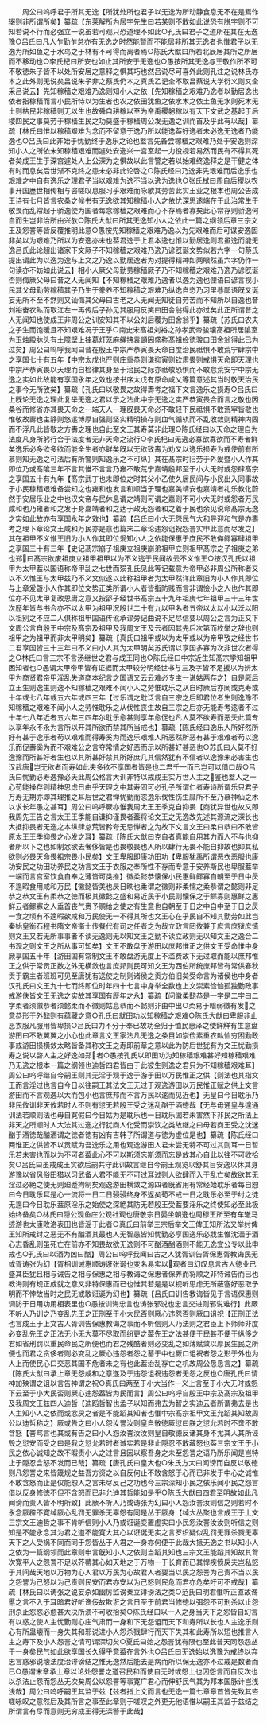 <!-- { "loadSidebar": true } -->
　　周公曰呜呼君子所其无逸【所犹处所也君子以无逸为所动静食息无不在是焉作辍则非所谓所矣】纂疏【东莱解所为居字先生曰若某则不敢如此说恐有脱字则不可知若说不行而必强立一说虽若可观只恐道理不如此○孔氏曰君子之道所在其在无逸豫○吕氏曰凡人乍勤乍怠亦有无逸之时然能暂而不能居非所其无逸者也惟君子以无逸为所如鱼之于水鸟之于林有不可得而离者焉○陈氏大猷曰所若北辰居其所之所居而不移动也○李氏杞曰所安也如止其所安于无逸也○愚按所其无逸与王敬作所不可不敬徳朱子皆不以处所安居之意释之惧其巧也然吕说尽可喜外此则孔注之说林氏亦本之此外则无说矣吕说朱子非之蔡氏仍本之真氏乙记全不取吕蔡说大学衍义则又全采吕说云】先知稼穑之艰难乃逸则知小人之依【先知稼穑之艰难乃逸者以勤居逸也依者指稼穑而言小民所恃以为生者也农之依田犹鱼之依水木之依土鱼无水则死木无土则枯民非稼穑则无以生也故舜自耕稼以至为帝禹稷躬稼以有天下文武之基起于后稷四民之事莫劳于稼穑生民之功莫盛于稼穑周公发无逸之训而首及乎此有以哉】纂疏【林氏曰惟以稼穑艰难为念而不留意于逸乃所以能逸葢好逸者未必逸无逸者乃能逸也○吕氏曰此非始于忧勤终于逸乐之论也葢言先备尝稼穑之艰难乃处于安逸则深知小人之所依未知稼穑艰难而遽处安逸兴一宫室起一力役视若易然而民有不得其死者矣成王生于深宫遽处人上公深为之惧故以此言警之若以始难终逸释之是干健之体有时而息矣后世渐不克终之患未必非此论啓之○陈氏经曰乃逸非先艰难而后逸乐也艰难之中自有逸乐之理君子当以艰难为逸不当以逸为逸也○张氏栻曰周自后稷以农事开国歴世相传相与咨嗟叹息服习乎艰难而咏歌其劳苦此实王业之根本也周公告成王诗有七月皆言农桑之候书有无逸欲其知稼穑小人之依忧深思逺端在于此治常生于敬畏而乱常起于骄逸使为国者每念稼穑之艰难而心不存焉者寡矣此心常存则骄逸何自而生岂非治所由兴欤○陈氏大猷曰所其无逸知小人之依此一篇之纲领后章三宗文王及怨詈等皆反覆推明此意○愚按先知稼穑之艰难乃逸以为先艰难而后可谋安逸固非矣以为艰难乃所以为安逸亦未也葢君逸于上君本逸也惟以勤居逸则君虽逸而能无逸吕氏此论超出诸家下文厥子不知稼穑之艰难乃逸乃谚旣诞文势似若六字一句蔡氏提出谓此为以逸为逸与上文之乃逸以勤居逸者为对提得精神如两眼然虽六字仍作一句读亦不妨如此说云】相小人厥父母勤劳稼穑厥子乃不知稼穑之艰难乃逸乃谚旣诞否则侮厥父母曰昔之人无闻知【不知稼穑之艰难乃逸者以逸为逸也俚语曰谚言视小民其父母勤劳稼穑其子乃生于豢养不知稼穑之艰难乃纵逸自恣乃习里巷鄙语旣又诞妄无所不至不然则又讪侮其父母曰古老之人无闻无知徒自劳苦而不知所以自逸也昔刘裕奋农畆而取江左一再传后子孙见其服用反笑曰田舎翁得此亦过矣此正所谓昔之人无闻知也使成王非周公之训安知其不以公刘后稷为田舍翁乎】纂疏【苏氏曰农夫之子生而饱暖且不知艰难况于王乎○南史宋髙祖刘裕之孙孝武帝骏壊髙祖所居隂室为玉烛殿牀头有土障壁上挂葛灯笼麻绳拂袁顗因盛称髙祖俭徳骏曰田舍翁得此已为过矣】周公曰呜呼我闻曰昔在殷王中宗严恭寅畏天命自度治民祗惧不敢荒宁肆宗中之享国七十有五年【中宗太戊也严则庄重恭则谦抑寅则钦肃畏则戒惧天命即天理也中宗严恭寅畏以天理而自检律其身至于治民之际亦祗敬恐惧而不敢怠荒安宁中宗无逸之实如此故能有享国永年之效也按书序太戊有原命咸乂等篇意述其当时敬天治民之事今无所攷矣】纂疏【孔氏曰以敬畏之故得夀考之福下文言逸乐之损寿○吕氏曰上旣论无逸之理此复举无逸之君以示之法此中宗无逸之实严恭寅畏合而言之敬也因桑谷而修省亦其畏天命之一端天人一理旣畏天命必不敢轻下民祗惧不敢荒寜皆敬也惟敬故夀也主静则悠逺博厚自强则坚实精明操存则血气循轨而不乱收敛则精神内固而不浮凡此皆敬之方夀之理也自此至文王其寿莫非此理○陈氏经曰以天命之理自为法度凡身所躬行合于法度者无非天命之流行○李氏杞曰无逸必寡欲寡欲而不寿者鲜矣逸乐必多欲多欲而能全生者亦鲜矣旣以无欲致夀为劝又以逸乐损寿为戒使前有所慕则知无逸之可法后有所警则知逸乐之不可纵】其在髙宗时旧劳于外爰暨小人作其即位乃或髙隂三年不言其惟不言言乃雍不敢荒宁嘉靖殷邦至于小大无时或怨肆髙宗之享国五十有九年【髙宗武丁也未即位之时其父小乙使久居民间与小民出入同事故于小民稼穑艰难备尝知之也雍和也发言和顺当于理也嘉美靖安也嘉靖者礼乐教化蔚然于安居乐业之中也汉文帝与民休息谓之靖则可谓之嘉则不可小大无时或怨者万民咸和也乃雍者和之发于身嘉靖者和之达于政无怨者和之着于民也余见说命髙宗无逸之实如此故亦有享国永年之效也】纂疏【吕氏曰小大无怨民气大和导迎和气是亦夀考之理下章论文王咸和万民亦是意也篇末二章论违怨诅祝怨詈实申此意而尽发之】其在祖甲不义惟王旧为小人作其即位爰知小人之依能保惠于庶民不敢侮鳏寡肆祖甲之享国三十有三年【史记髙宗崩子祖庚立祖庚崩弟祖甲立则祖甲髙宗之子祖庚之弟也郑曰髙宗欲废祖庚立祖甲祖甲以为不义逃于民间故云不义惟王○按汉孔氏以祖甲为太甲葢以国语称帝甲乱之七世而殒孔氏见此等记载意为帝甲必非周公所称者又以不义惟王与太甲兹乃不义文似遂以此称祖甲者为太甲然详此章旧为小人作其即位与上章爰曁小人作其即位文势正类所谓小人者皆指防贱而言非谓憸小之人也作其即位亦不见太甲复政思庸之意又按邵子经世书髙宗五十九年祖庚七年祖甲三十三年世次歴年皆与书合亦不以太甲为祖甲况殷世二十有九以甲名者五帝以太以小以沃以阳以祖别之不应二人俱称祖甲国语传讹承谬旁记曲说不足尽信要以周公之言为正又下文周公言自殷王中宗及髙宗及祖甲及我周文王及云者因其先后次第而枚举之辞也则祖甲之为祖甲而非太甲明矣】纂疏【真氏曰祖甲或以为太甲或以为帝甲攷之经世书二君享国皆三十三年曰不义曰小人其为太甲明矣苏氏谓以享国多寡为次非世次者得之○林氏曰言三宗不言汤继世之君与成王同也○陈氏经曰中宗近生知髙宗学知祖甲困知者也○愚谓太甲帝甲皆有证据而太甲较分明经世书与三及字皆不足援以为辨太甲为商贤君帝甲淫乱失道商本纪言之国语又云云难必专主一说姑两存之】自是厥后立王生则逸生则逸不知稼穑之艰难不闻小人之劳惟耽乐之从自时厥后亦罔或克寿或十年或七八年或五六年或四三年【过乐谓之耽泛言自三宗之后即君位者生则逸豫不知稼穑之艰难不闻小人之劳惟耽乐之从伐性丧生故自三宗之后亦无能寿考逺者不过十年七八年近者五六年三四年尔耽乐愈甚则享年愈促也凡人莫不欲寿而恶夭此篇专以享年永不永为言所以开其所欲而禁其所当戒也】纂疏【陈氏经曰逸乐人所好然所好有甚于逸乐者苟以艰难而得寿奚为而逸乐艰难人所恶然所恶有甚于艰难者苟以逸乐而促夀奚为而不艰难公之言夺常情之好恶而示以所甚好甚恶也○苏氏曰人莫不好逸豫而所甚好者生也以其所甚好禁其所好庶几其信然犹有不信者以逸豫未必害生也汉武唐岂无欲者而寿如此夫多欲不享国者皆是也二君千一而已岂可以借口哉○吕氏曰忧勤必寿逸豫必夭此周公格言大训非特以戒成王实万世人主之鉴也葢人之一心苟能操存则精神思虑日由乎天理之中其寿固可必孔子所谓仁者寿诗所谓乐只君子万寿无期亦即其理推之耳后世之君惮忧勤而恣逸乐伐性伤生靡所不至乃慕神仙之术以求长年愚之甚耳】周公曰呜呼厥亦惟我周太王王季克自抑畏【商犹异世也故又即我周先王告之言太王王季能自谦抑谨畏者葢将论文王之无逸故先述其源流之深长也大抵抑畏者无逸之本纵肆怠荒皆矜夸无忌惮者之为故下文言文王曰柔曰恭曰不敢皆原太王王季抑畏之心发之耳】纂疏【陈氏大猷曰克自者真能自用其力而人不与也抑者所以下之也如制忿欲去奢侈皆是也畏敬畏也人所以肆行无畏不能自抑故也抑其私欲则必畏天命畏祖宗畏小民矣】文王卑服即康功田功【卑服犹禹所谓恶衣恶服也康功安民之功田功养民之功言文王于衣服之奉所性不存而专意于安养斯民也卑服葢举一端而言宫室饮食自奉之薄皆可类推】徽柔懿恭懐保小民惠鲜鳏寡自朝至于日中昃不遑暇食用咸和万民【徽懿皆美也昃日昳也柔谓之徽则非柔懦之柔恭谓之懿则非足恭之恭文王有柔恭之徳而极其徽懿之盛和易近民于小民则懐保之于鳏寡则惠鲜之惠鲜云者鳏寡之人垂首丧气赉予赒给之使之有生意也自朝至于日之中自中至于日之昃一食之顷有不遑暇欲咸和万民使无一不得其所也文王心在乎民自不知其勤劳如此岂秦始皇衡石程书隋文帝衞士传餐代有司之任者之为哉立政言罔攸兼于庶言庶狱庶慎则文王又若无所事事者不读无逸则无以知文王之勤不读立政则无以知文王之逸合二书观之则文王之所从事可知矣】文王不敢盘于游田以庶邦惟正之供文王受命惟中身厥享国五十年【游田国有常制文王不敢盘游无度上不滥费故下无过取而能以庶邦惟正之供于常贡正数之外无横敛也言庶邦则民可知文王为西伯所统庶邦皆有常供春秋贡于霸主者班班可见至唐犹有送使之制则诸侯之贡方伯旧矣受命言为诸侯也中身者汉孔氏曰文王九十七而终即位时年四十七言中身举全数也上文崇素俭恤孤独勤政事戒游佚皆文王无逸之实故其享国有歴年之永】纂疏【问徽柔懿恭是一字是二字曰二字柔者须徽恭者须懿柔而不徽则姑息恭而不懿则非由中出○柔易于暗弱徽有发之意恭形于外懿则有蕴藏之意○孔氏曰就田功以知稼穑之艰难○陈氏大猷曰卑服非止恶衣服凡服用皆卑损○吕氏曰力不分于奉已故功全归于恤民惠泽之使鲜觧有生意盘游田曰不敢翼翼之小心也此章言文王家法凡无逸之条目如崇俭素重农畆恤穷困勤政事戒游田损横敛太略皆备其称文王之寿即前章之意以此为防后世犹有为文王忧勤损寿之说以啓人主之好逸如郑者○愚按孔氏以即田功为知稼穑艰难甚好知稼穑艰难乃无逸之根本一篇之纲领也迪哲四君皆由于此彼生则逸之君只为不知稼穑艰难耳】周公曰呜呼继自今嗣王则其无淫于观于逸于游于田以万民惟正之供【则法也其指文王而言淫过也言自今日以往嗣王其法文王无过于观逸游田以万民惟正赋之供上文言游田而不言观逸以大而包小也言庶邦而不言万民以逺而见近也】无皇曰今日耽乐乃非民攸训非天攸若时人丕则有愆无若殷王受之迷乱酗于酒徳哉【无与毋通皇与遑通训法若顺则法也毋自寛假曰今日姑为是耽乐也一日耽乐固若未害然下非民之所法上非天之所顺时人大法其过逸之行犹商人化受而崇饮之类故继之曰毋若商王受之沈迷酗于酒徳哉酗酒谓之徳者徳有凶有吉韩子所谓道与徳为虚位是也】纂疏【陈氏经曰两惟正之供皆不以贡赋为吾逸乐之用也观逸游田人君未尝无特不可过其则耳一日暂乐若未害也而以为不可者葢此心不可以斯须忘斯须而忘是放其心自此以往不可收拾矣○吕氏曰虽戒成王实欲后嗣共守此训故言继自今嗣王观览以舒其目安逸以休其身游豫以省风俗田猎以习武备人君不能无不可过耳过则人欲肆而入于乱亡矣故欲其无淫过必絶之使无则廹蹙拘制矣观逸游田横敛之源四者旣省用有常经始耽乐者每自恕曰今日耽乐耳是心一流将一日二日骎骎终身不返矣苟不戒一日之耽乐必至于纣之徒无遑曰今日耽乐葢原淫乐之始使之深絶其防无若殷王受葢要淫乐之终使知必至此极始终备矣○林氏曰隠公观鱼庄公观社观也唐敬宗日晏坐朝逸也周穆王所至有车辙马迹游也太康畋洛表田也皆滛于此者○真氏曰前举三宗后举文王俾王知所法又举纣俾王知所戒纣之恶无不有酗酒其最也人无智愚皆知忧勤必享国逸乐必戕生惟沈湎于酒心志昏乱则虽死亡在前亦不知畏故欲无逸则不可酗酒酗酒则不能无逸宜公专以此申戒也○孔氏曰以酒为凶曰酗】周公曰呜呼我闻曰古之人犹胥训告胥保惠胥教诲民无或胥诪张为幻【胥相训诫惠顺诪诳张诞也变名易实以观者曰幻叹息言古人徳业已盛其臣犹且相与诫告之相与保惠之相与教诲之保惠者保养而将顺之非特诫告而已也教诲则有规正成就之意又非特保惠而已也惟其若是是以视听思虑无所蔽塞好恶取予明而不悖故当时之民无或敢诳诞为幻也】纂疏【吕氏曰训告教诲皆见于言语保惠则调防于日用功用相表里也○愚按训诲忠言也诪张邪说也忠言交进则邪说难行】此厥不听人乃训之乃变乱先王之正刑至于小大民否则厥心违怨否则厥口诅祝【正刑正法也言成王于上文古人胥训告保惠教诲之事而不听信则人乃法则之君臣上下师师非度必变乱先王之正法无小无大莫不尽取而纷更之葢先王之法甚便于民甚不便于纵侈之君如省刑罚以重民命民之所便也而君之残酷者则必变乱之如薄赋敛以厚民生民之所便也而君之贪侈者则必变乱之厥心违怨者怨之蓄于中也厥口诅祝者怨之形于外也为人上而使民心口交恶其国不危者未之有也此葢治乱存亡之机故周公恳恳言之】纂疏【陈氏大猷曰承上章无怨咸和之意遂及于违怨诅祝违怨者无怨之反也○唐孔氏曰请神加殃谓之诅以言告神谓之祝○真氏曰两至于小大当作一义上言至于小大无时或怨下云至于小大民否则厥心违怨葢皆为民而言】周公曰呜呼自殷王中宗及髙宗及祖甲及我周文王兹四人迪哲【迪蹈哲智也孟子以知而弗去为智之实迪云者所谓弗去是也人主知小人之依而或忿戾之者是不能蹈其知者也惟中宗髙宗祖甲文王允蹈其知故周公以迪哲称之】厥或告之曰小人怨汝詈汝则皇自敬徳厥愆曰朕之愆允若时不啻不敢含怒【詈骂言也其或有告之曰小人怨汝詈汝汝则皇自敬徳反诸其身不尤其人其所诬毁之愆安而受之曰是我之愆允若时者诚实若是非止隠忍不敢藏怒也葢三宗文王于小民之依心诚知之故不暇责小人之过言且因以察吾身之未至怨詈之语乃所乐闻是岂特止于隠忍含怒不发而已哉】纂疏【唐孔氏曰皇大也○朱氏方大曰闻谤而自反以敬徳则凡怨詈之来皆箴规之益吾方资之以自反何止不敢含怒于心而已非发于中心之诚惟不敢含怒而止是仅能恕人之言未尽反己之功也今三宗深知小民之依乐闻小民之怨言借以反身修徳不但不含怒而已非允迪其哲能如是乎○陈氏大猷曰四君至明故如此凡闻谤而责人皆不明所致】此厥不听人乃或诪张为幻曰小人怨汝詈汝则信之则若时不永念厥辟不寛绰厥心乱罚无罪杀无辜怨有同是丛于厥身【绰大丛聚也言成王于上文三宗文王迪哲之事不肯听信则小人乃或诳诞变置虚实曰小民怨汝詈汝汝则听信之则知是不能永念其为君之道不能寛大其心以诳诞无实之言罗织疑似乱罚无罪杀戮无辜天下之人受祸不同而同于怨皆丛于人君之一身亦何便于此哉大抵无逸之书以知小人之依为一篇纲领而此章则申言旣知小人之依则当蹈其知也三宗文王能蹈其知故其胷次寛平人之怨詈不足以芥蔕其心如天地之于万物一于长育而已其悍疾愤戾夫岂私怒于其间哉天地以万物为心人君以万民为心故君人者要当以民之怨詈为己责不当以民之怨詈为己怒以为己责则民安而君亦安以为己怒则民危而君亦危矣吁可不戒哉】纂疏【林氏曰以诪张之说妄杀如幽厉监谤秦立诽谤法之类○范氏曰明君惟听正直故谗慝之言不入于耳暗君好听谗佞故欺诳之言日至于前君当修徳以弭怨不可刑杀以止怨刑杀止怨怨必愈甚大决所溃不可收拾矣○陈氏经曰以一人之身当天下之怨皆自幻言有以惑之使人主忧勤则心庄气肃而一身和下无怨诅而天下和寿所以长也人主逸乐则心有所蛊壊而一身失其和邪说进小人怨杀戮肆行而天下失其和此寿所以短也推言人主之寿下及小人怨詈之情可谓深切矣○夏氏曰始之怨詈犹有限也至此普天同怨怨丛于一身矣民气如此欲享国长久得乎意葢在言外也○吕氏曰无逸始以逸豫为戒终以弃忠言惑邪说壊法度治诽谤结之惟无逸然后能去是病而所以保无逸亦不过戒是数者而已○愚谓末章承上章以论处怨詈之道召民和而使自无时或怨上也因怨言而自反次也以杀法止怨而怨丛无次矣周公以怨詈等事寛广君心而伸舒民气其为邦本国脉计岂浅浅哉】周公曰呜呼嗣王其监于兹【兹者指上文而言也无逸一篇七章章首皆先致其咨嗟咏叹之意然后及其所言之事至此章则于嗟叹之外更无他语惟以嗣王其监于兹结之所谓言有尽而意则无穷成王得无深警于此哉】
